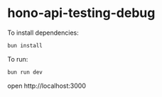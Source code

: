 # hono-api-testing-debug

To install dependencies:

```sh
bun install
```

To run:

```sh
bun run dev
```

open http://localhost:3000
